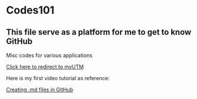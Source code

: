 # Codes101

## This file serve as a platform for me to get to know GitHub

Misc codes for various applications

[Click here to redirect to myUTM](https://my.utm.my)

Here is my first video tutorial as reference:

[Creating .md files in GitHub](https://www.youtube.com/watch?v=eJojC3lSkwg)
